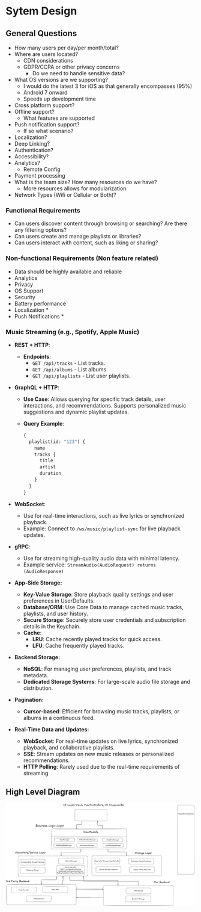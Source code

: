 # Sytem Design

## General Questions

- How many users per day/per month/total?
- Where are users located?
  - CDN considerations
  - GDPR/CCPA or other privacy concerns
    - Do we need to handle sensitive data?
- What OS versions are we supporting?
  - I would do the latest 3 for iOS as that generally encompasses (95%)
  - Android 7 onward
  - Speeds up development time
- Cross platform support?
- Offline support?
  - What features are supported
- Push notification support?
  - If so what scenario?
- Localization?
- Deep Linking?
- Authentication?
- Accessibility?
- Analytics?
  - Remote Config
- Payment processing
- What is the team size? How many resources do we have?
  - More resources allows for modularization
- Network Types (Wifi or Cellular or Both)?

### Functional Requirements

- Can users discover content through browsing or searching? Are there any filtering options?
- Can users create and manage playlists or libraries?
- Can users interact with content, such as liking or sharing?

### Non-functional Requirements (Non feature related)

- Data should be highly available and reliable
- Analytics
- Privacy
- OS Support
- Security
- Battery performance
- Localization *
- Push Notifications *

### Music Streaming (e.g., Spotify, Apple Music)

- **REST + HTTP**:
  - **Endpoints**:
    - `GET /api/tracks` - List tracks.
    - `GET /api/albums` - List albums.
    - `GET /api/playlists` - List user playlists.

- **GraphQL + HTTP**:
  - **Use Case**: Allows querying for specific track details, user interactions, and recommendations. Supports personalized music suggestions and dynamic playlist updates.
  - **Query Example**:

    ```graphql
    {
      playlist(id: "123") {
        name
        tracks {
          title
          artist
          duration
        }
      }
    }
    ```

- **WebSocket**:
  - Use for real-time interactions, such as live lyrics or synchronized playback.
  - Example: Connect to `/ws/music/playlist-sync` for live playback updates.

- **gRPC**:
  - Use for streaming high-quality audio data with minimal latency.
  - Example service: `StreamAudio(AudioRequest) returns (AudioResponse)`

- **App-Side Storage:**
  - **Key-Value Storage**: Store playback quality settings and user preferences in UserDefaults.
  - **Database/ORM**: Use Core Data to manage cached music tracks, playlists, and user history.
  - **Secure Storage**: Securely store user credentials and subscription details in the Keychain.
  - **Cache**:
    - **LRU**: Cache recently played tracks for quick access.
    - **LFU**: Cache frequently played tracks.

- **Backend Storage:**
  - **NoSQL**: For managing user preferences, playlists, and track metadata.
  - **Dedicated Storage Systems**: For large-scale audio file storage and distribution.

- **Pagination:**
  - **Cursor-based**: Efficient for browsing music tracks, playlists, or albums in a continuous feed.

- **Real-Time Data and Updates:**
  - **WebSocket**: For real-time updates on live lyrics, synchronized playback, and collaborative playlists.
  - **SSE**: Stream updates on new music releases or personalized recommendations.
  - **HTTP Polling**: Rarely used due to the real-time requirements of streaming

## High Level Diagram

![Getting Started](iOSDesign.png)
